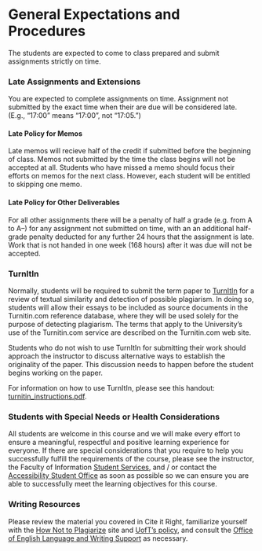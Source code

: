 # General Expectations and Procedures

The students are expected to come to class prepared
and submit assignments strictly on time.

### Late Assignments and Extensions

You are expected to complete assignments on time. Assignment not
submitted by the exact time when their are due will be considered
late. (E.g., “17:00” means “17:00”, not “17:05.”)

#### Late Policy for Memos

<span class="important">
Late memos will recieve half of the credit if submitted before the beginning of class.
Memos not submitted by the time the class begins will not be accepted at all.</span>
Students who have missed a memo should focus their efforts on memos for the next class.
However, each student will be entitled to skipping <span class="important">one</span> memo.

#### Late Policy for Other Deliverables

For all other assignments there will be a penalty of
<span class="important">half a grade (e.g. from A to A–) for any assignment not submitted on time,
with an an additional half-grade penalty deducted for any further 24 hours</span>
that the assignment is late.
Work that is not handed in one week (168 hours) after it was due will not be accepted.

### TurnItIn

<span class="important">Normally, students will be required to submit
the term paper to [TurnItIn](http://turnitin.com/) for a review
of textual similarity and detection of possible plagiarism. In doing
so, students will allow their essays to be included as source
documents in the Turnitin.com reference database, where they will be
used solely for the purpose of detecting plagiarism. The terms that
apply to the University’s use of the Turnitin.com service are
described on the Turnitin.com web site.</span>

Students who do not wish to use TurnItIn for submitting their work
should approach the instructor to discuss alternative ways to
establish the originality of the paper. This discussion needs to
happen before the student begins working on the paper.

For information on how to use TurnItIn, please see this handout:
[turnitin_instructions.pdf](handouts/turnitin_instructions.pdf).

### Students with Special Needs or Health Considerations

All students are welcome in this course and we will make every effort to ensure a meaningful, respectful and positive learning experience for everyone.
If there are special considerations that you require to help you successfully fulfill the requirements of the course, please see the instructor, the Faculty of Information [Student Services](http://www.ischool.utoronto.ca/services/personal-advising), and / or contact the [Accessibility Student Office](http://www.accessibility.utoronto.ca/index.htm) as soon as possible so we can ensure you are able to successfully meet the learning objectives for this course.

### Writing Resources

Please review the material you covered in Cite it Right, familiarize yourself with the [How Not to Plagiarize](http://www.writing.utoronto.ca/advice/using-sources/how-not-to-plagiarize) site and [UofT’s policy](http://www.sgs.utoronto.ca/governance/policies/academicmisconduct.htm), and consult the [Office of English Language and Writing Support](http://www.sgs.utoronto.ca/informationfor/students/english.htm) as necessary.

